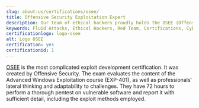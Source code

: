```yaml
---
slug: about-us/certifications/osee/
title: Offensive Security Exploitation Expert
description: Our team of ethical hackers proudly holds the OSEE (Offensive Security Exploitation Expert) certification, among many others.
keywords: Fluid Attacks, Ethical Hackers, Red Team, Certifications, Cybersecurity, Pentesters, Whitehat Hackers, OSEE
certificationlogo: logo-osee
alt: Logo OSEE
certification: yes
certificationid: 1
---
```


[OSEE](https://www.offensive-security.com/awe-osee/)
is the most complicated exploit development certification.
It was created by Offensive Security.
The exam evaluates
the content of the Advanced Windows Exploitation course (EXP-401),
as well as professionals' lateral thinking
and adaptability to challenges.
They have 72 hours to perform a thorough pentest
on vulnerable software
and report it with sufficient detail,
including the exploit methods employed.
